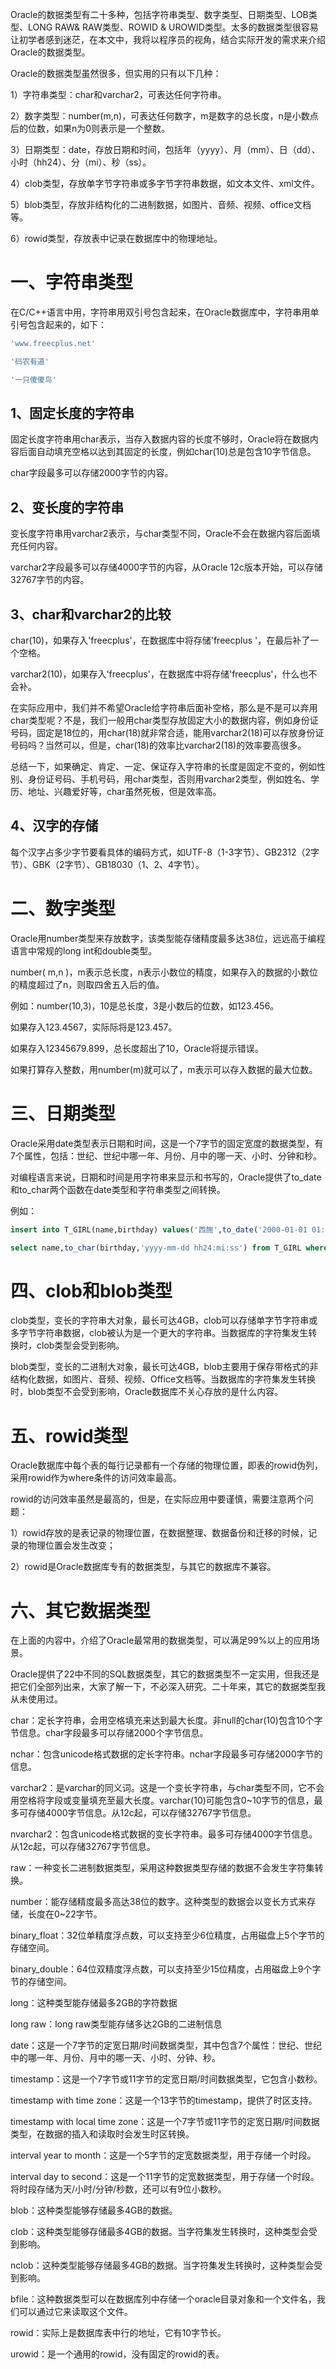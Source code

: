 Oracle的数据类型有二十多种，包括字符串类型、数字类型、日期类型、LOB类型、LONG RAW& RAW类型、ROWID & UROWID类型。太多的数据类型很容易让初学者感到迷茫，在本文中，我将以程序员的视角，结合实际开发的需求来介绍Oracle的数据类型。

Oracle的数据类型虽然很多，但实用的只有以下几种：

1）字符串类型：char和varchar2，可表达任何字符串。

2）数字类型：number(m,n)，可表达任何数字，m是数字的总长度，n是小数点后的位数，如果n为0则表示是一个整数。

3）日期类型：date，存放日期和时间，包括年（yyyy）、月（mm）、日（dd）、小时（hh24）、分（mi）、秒（ss）。

4）clob类型，存放单字节字符串或多字节字符串数据，如文本文件、xml文件。

5）blob类型，存放非结构化的二进制数据，如图片、音频、视频、office文档等。

6）rowid类型，存放表中记录在数据库中的物理地址。

# 一、字符串类型

在C/C++语言中用，字符串用双引号包含起来，在Oracle数据库中，字符串用单引号包含起来的，如下：

```sql
'www.freecplus.net'

'码农有道'

'一只傻傻鸟'
```



## 1、固定长度的字符串

固定长度字符串用char表示，当存入数据内容的长度不够时，Oracle将在数据内容后面自动填充空格以达到其固定的长度，例如char(10)总是包含10字节信息。

char字段最多可以存储2000字节的内容。

## 2、变长度的字符串

变长度字符串用varchar2表示，与char类型不同，Oracle不会在数据内容后面填充任何内容。

varchar2字段最多可以存储4000字节的内容，从Oracle 12c版本开始，可以存储32767字节的内容。

## 3、char和varchar2的比较

char(10)，如果存入'freecplus'，在数据库中将存储'freecplus '，在最后补了一个空格。

varchar2(10)，如果存入'freecplus'，在数据库中将存储'freecplus'，什么也不会补。

在实际应用中，我们并不希望Oracle给字符串后面补空格，那么是不是可以弃用char类型呢？不是，我们一般用char类型存放固定大小的数据内容，例如身份证号码，固定是18位的，用char(18)就非常合适，能用varchar2(18)可以存放身份证号码吗？当然可以，但是，char(18)的效率比varchar2(18)的效率要高很多。

总结一下，如果确定、肯定、一定、保证存入字符串的长度是固定不变的，例如性别、身份证号码、手机号码，用char类型，否则用varchar2类型，例如姓名、学历、地址、兴趣爱好等，char虽然死板，但是效率高。

## 4、汉字的存储

每个汉字占多少字节要看具体的编码方式，如UTF-8（1-3字节）、GB2312（2字节）、GBK（2字节）、GB18030（1、2、4字节）。

# 二、数字类型

Oracle用number类型来存放数字，该类型能存储精度最多达38位，远远高于编程语言中常规的long int和double类型。

number( m,n )，m表示总长度，n表示小数位的精度，如果存入的数据的小数位的精度超过了n，则取四舍五入后的值。

例如：number(10,3)，10是总长度，3是小数后的位数，如123.456。

如果存入123.4567，实际际将是123.457。

如果存入12345679.899，总长度超出了10，Oracle将提示错误。

如果打算存入整数，用number(m)就可以了，m表示可以存入数据的最大位数。

# 三、日期类型

Oracle采用date类型表示日期和时间，这是一个7字节的固定宽度的数据类型，有7个属性，包括：世纪、世纪中哪一年、月份、月中的哪一天、小时、分钟和秒。

对编程语言来说，日期和时间是用字符串来显示和书写的，Oracle提供了to_date和to_char两个函数在date类型和字符串类型之间转换。

例如：

```sql
insert into T_GIRL(name,birthday) values('西施',to_date('2000-01-01 01:12:35','yyyy-mm-dd hh24:mi:ss'));

select name,to_char(birthday,'yyyy-mm-dd hh24:mi:ss') from T_GIRL where name='西施';
```

# 四、clob和blob类型

clob类型，变长的字符串大对象，最长可达4GB，clob可以存储单字节字符串或多字节字符串数据，clob被认为是一个更大的字符串。当数据库的字符集发生转换时，clob类型会受到影响。

blob类型，变长的二进制大对象，最长可达4GB，blob主要用于保存带格式的非结构化数据，如图片、音频、视频、Office文档等。当数据库的字符集发生转换时，blob类型不会受到影响，Oracle数据库不关心存放的是什么内容。

# 五、rowid类型

Oracle数据库中每个表的每行记录都有一个存储的物理位置，即表的rowid伪列，采用rowid作为where条件的访问效率最高。

rowid的访问效率虽然是最高的，但是，在实际应用中要谨慎，需要注意两个问题：

1）rowid存放的是表记录的物理位置，在数据整理、数据备份和迁移的时候，记录的物理位置会发生改变；

2）rowid是Oracle数据库专有的数据类型，与其它的数据库不兼容。

# 六、其它数据类型

在上面的内容中，介绍了Oracle最常用的数据类型，可以满足99%以上的应用场景。

Oracle提供了22中不同的SQL数据类型，其它的数据类型不一定实用，但我还是把它们全部列出来，大家了解一下，不必深入研究。二十年来，其它的数据类型我从未使用过。

char：定长字符串，会用空格填充来达到最大长度。非null的char(10)包含10个字节信息。char字段最多可以存储2000个字节信息。

nchar：包含unicode格式数据的定长字符串。nchar字段最多可存储2000字节的信息。

varchar2：是varchar的同义词。这是一个变长字符串，与char类型不同，它不会用空格将字段或变量填充至最大长度。varchar(10)可能包含0~10字节的信息，最多可存储4000字节信息。从12c起，可以存储32767字节信息。

nvarchar2：包含unicode格式数据的变长字符串。最多可存储4000字节信息。从12c起，可以存储32767字节信息。

raw：一种变长二进制数据类型，采用这种数据类型存储的数据不会发生字符集转换。

number：能存储精度最多高达38位的数字。这种类型的数据会以变长方式来存储，长度在0~22字节。

binary_float：32位单精度浮点数，可以支持至少6位精度，占用磁盘上5个字节的存储空间。

binary_double：64位双精度浮点数，可以支持至少15位精度，占用磁盘上9个字节的存储空间。

long：这种类型能存储最多2GB的字符数据

long raw：long raw类型能存储多达2GB的二进制信息

date：这是一个7字节的定宽日期/时间数据类型，其中包含7个属性：世纪、世纪中的哪一年、月份、月中的哪一天、小时、分钟、秒。

timestamp：这是一个7字节或11字节的定宽日期/时间数据类型，它包含小数秒。

timestamp with time zone：这是一个13字节的timestamp，提供了时区支持。

timestamp with local time zone：这是一个7字节或11字节的定宽日期/时间数据类型，在数据的插入和读取时会发生时区转换。

interval year to month：这是一个5字节的定宽数据类型，用于存储一个时段。

interval day to second：这是一个11字节的定宽数据类型，用于存储一个时段。将时段存储为天/小时/分钟/秒数，还可以有9位小数秒。

blob：这种类型能够存储最多4GB的数据。

clob：这种类型能够存储最多4GB的数据。当字符集发生转换时，这种类型会受到影响。

nclob：这种类型能够存储最多4GB的数据。当字符集发生转换时，这种类型会受到影响。

bfile：这种数据类型可以在数据库列中存储一个oracle目录对象和一个文件名，我们可以通过它来读取这个文件。

rowid：实际上是数据库表中行的地址，它有10字节长。

urowid：是一个通用的rowid，没有固定的rowid的表。

